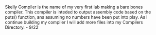 Skelly Compiler is the name of my very first lab making a bare bones compiler. 
This compiler is inteded to output assembly code based on the puts() function,
ans assuming no numbers have been put into play. As I continue building my compiler
I will add more files into my Compilers Directory. - 9/22
